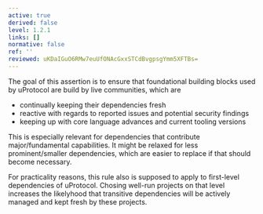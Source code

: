 ```yaml
---
active: true
derived: false
level: 1.2.1
links: []
normative: false
ref: ''
reviewed: uKDaIGuO6RMw7euUfONAcGxxSTCdBvgpsgYmm5XFTBs=
---
```


The goal of this assertion is to ensure that foundational building blocks used by uProtocol are build by live communities, which are

- continually keeping their dependencies fresh
- reactive with regards to reported issues and potential security findings
- keeping up with core language advances and current tooling versions

This is especially relevant for dependencies that contribute major/fundamental capabilities. It might be relaxed for less prominent/smaller dependencies, which are easier to replace if that should become necessary.

For practicality reasons, this rule also is supposed to apply to first-level dependencies of uProtocol. Chosing well-run projects on that level increases the likelyhood that transitive dependencies will be actively managed and kept fresh by these projects.
